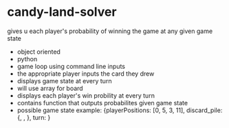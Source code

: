 # candy-land-solver
gives u each player's probability of winning the game at any given game state


- object oriented
- python
- game loop using command line inputs
- the appropriate player inputs the card they drew
- displays game state at every turn
- will use array for board
- displays each player's win probility at every turn
- contains function that outputs probabilites given game state
- possible game state example: {playerPositions: [0, 5, 3, 11], discard_pile: {<Card>, <Card>, <Card>}, turn: <Player>}
